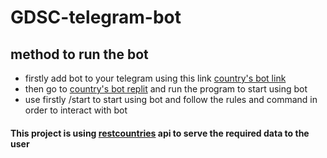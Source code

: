 # GDSC-telegram-bot

## method to run the bot
- firstly add bot to your telegram using this link [country's bot link](http://t.me/geccountry_bot)
- then go to [country's bot replit](https://replit.com/@ayush4345/country-bot#main.py) and run the program to start using bot
- use firstly /start to start using bot and follow the rules and command in order to interact with bot

#### This project is using [restcountries](https://restcountries.com) api to serve the required data to the user
